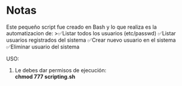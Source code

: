 # Notas 

Este pequeño script fue creado en Bash y lo que realiza es la automatizacion de:
    >✅Listar todos los usuarios (etc/passwd)
    ✅Listar usuarios registrados del sistema
    ✅Crear nuevo usuario en el sistema
    ✅Eliminar usuario del sistema



USO:
1. Le debes dar permisos de ejecución:     
**chmod 777 scripting.sh**
